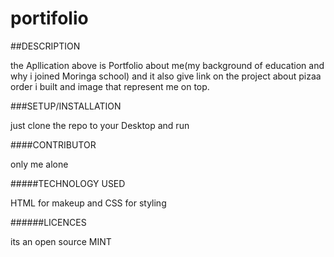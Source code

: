 # portifolio

##DESCRIPTION 

the Apllication above is Portfolio about me(my background of education and why i joined Moringa school) and it also give
link on the project about pizaa order i built and image that represent me on top.


###SETUP/INSTALLATION

just clone the repo to your Desktop and run

####CONTRIBUTOR

only me alone

#####TECHNOLOGY USED

HTML for makeup and CSS for styling

######LICENCES

its an open source MINT
